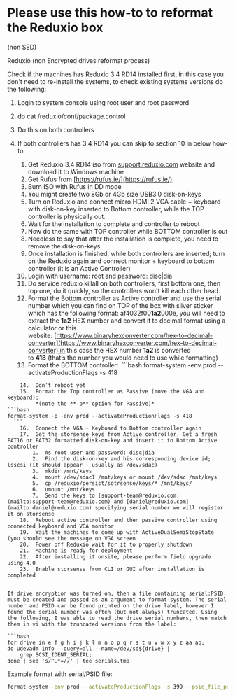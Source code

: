 
# Please use this how-to to reformat the Reduxio box
(non SED)
  

Reduxio (non Encrypted drives reformat process)

Check if the machines has Reduxio 3.4 RD14 installed first, in this case you don't need to re-install the systems, to check existing systems versions do the following:

1. Login to system console using root user and root password

2. do cat /reduxio/conf/package.control 

3. Do this on both controllers

4. If both controllers has 3.4 RD14 you can skip to section 10 in below how-to 

	1.  Get Reduxio 3.4 RD14 iso from [support.reduxio.com](http://support.reduxio.com/) website and download it to Windows machine
	2.  Get Rufus from [https://rufus.ie/](https://rufus.ie/)
	3.  Burn ISO with Rufus in DD mode 
	4.  You might create two 8Gb or 4Gb size USB3.0 disk-on-keys
	5.  Turn on Reduxio and connect micro HDMI 2 VGA cable + keyboard with disk-on-key inserted to Bottom controller, while the TOP controller is physically out.
	6.  Wait for the installation to complete and controller to reboot
	7.  Now do the same with TOP controller while BOTTOM controller is out
	8.  Needless to say that after the installation is complete, you need to remove the disk-on-keys
	9.  Once installation is finished, while both controllers are inserted; turn on the Reduxio again and connect monitor + keyboard to bottom controller (it is an Active Controller)
	10.  Login with username: root and password: disc|dia
	11.  Do service reduxio killall on both controllers, first bottom one, then top one, do it quickly, so the controllers won't kill each other head.
	12.  Format the Bottom controller as Active controller and use the serial number which you can find on TOP of the box with silver sticker which has the following format: af4032f00**1a2**000e, you will need to extract the **1a2** HEX number and convert it to decimal format using a calculator or this website: [https://www.binaryhexconverter.com/hex-to-decimal-converter](https://www.binaryhexconverter.com/hex-to-decimal-converter) in this case the HEX number **1a2** is converted to **418** (that’s the number you would need to use while formatting)
	13.  Format the BOTTOM controller: 
	    ```bash
format-system -env prod --activateProductionFlags -s 418
```
	14.  Don’t reboot yet
	15.  Format the Top controller as Passive (move the VGA and keyboard):  
   	     *(note the **-p** option for Passive)*
```bash
format-system -p -env prod --activateProductionFlags -s 418
  ```
	16.  Connect the VGA + Keyboard to Bottom controller again
	17.  Get the storsense keys from Active controller. Get a fresh FAT16 or FAT32 formatted disk-on-key and insert it to Bottom Active controller
		1.  As root user and password: disc|dia
		2.  Find the disk-on-key and his corresponding device id; lsscsi (it should appear - usually as /dev/sdac)
		3.  mkdir /mnt/keys
		4.  mount /dev/sdac1 /mnt/keys or mount /dev/sdac /mnt/keys
		5.  cp /reduxio/persist/sotrsense/keys/* /mnt/keys/
		6.  umount /mnt/keys
		7.  Send the keys to [support-team@reduxio.com](mailto:support-team@reduxio.com) and [daniel@reduxio.com](mailto:daniel@reduxio.com) specifying serial number we will register it on storsense
	18.  Reboot active controller and then passive controller using connected keyboard and VGA monitor
	19.  Wait the machines to come up with ActiveDualSemiStopState (you should see the message on VGA screen
	20.  Power off Reduxio wait for it to properly shutdown
	21.  Machine is ready for deployment
	22.  After installing it onsite, please perform field upgrade using 4.0
	23.  Enable storsense from CLI or GUI after installation is completed


If drive encryption was turned on, then a file containing serial:PSID must be created and passed as an argument to format-system. The serial number and PSID can be found printed on the drive label, however I found the serial number was often (but not always) truncated. Using the following, I was able to read the drive serial numbers, then match them in vi with the truncated versions from the label:

```bash
for drive in e f g h i j k l m n o p q r s t u v w x y z aa ab;
do udevadm info --query=all --name=/dev/sd${drive} | 
	grep SCSI_IDENT_SERIAL;
done | sed 's/^.*=//' | tee serials.tmp
```

Example format with serial/PSID file: 
```bash
format-system -env prod --activateProductionFlags -s 399 --psid_file_path /home/rat/snpsid.txt
```

